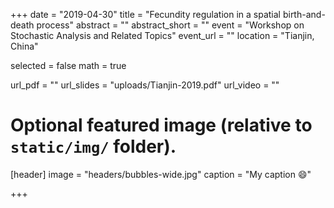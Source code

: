 +++
date = "2019-04-30"
title = "Fecundity regulation in a spatial birth-and-death process"
abstract = ""
abstract_short = ""
event = "Workshop on Stochastic Analysis and Related Topics"
event_url = ""
location = "Tianjin, China"

selected = false
math = true

url_pdf = ""
url_slides = "uploads/Tianjin-2019.pdf"
url_video = ""

# Optional featured image (relative to `static/img/` folder).
[header]
image = "headers/bubbles-wide.jpg"
caption = "My caption :smile:"

+++